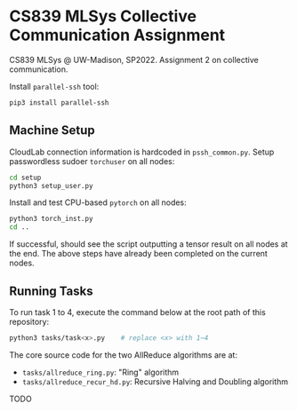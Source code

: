 # CS839 MLSys Collective Communication Assignment

CS839 MLSys @ UW-Madison, SP2022. Assignment 2 on collective communication.

Install `parallel-ssh` tool:

```bash
pip3 install parallel-ssh
```


## Machine Setup

CloudLab connection information is hardcoded in `pssh_common.py`. Setup passwordless sudoer `torchuser` on all nodes:

```bash
cd setup
python3 setup_user.py
```

Install and test CPU-based `pytorch` on all nodes:

```bash
python3 torch_inst.py
cd ..
```

If successful, should see the script outputting a tensor result on all nodes at the end. The above steps have already been completed on the current nodes.


## Running Tasks

To run task 1 to 4, execute the command below at the root path of this repository:

```bash
python3 tasks/task<x>.py    # replace <x> with 1~4
```

The core source code for the two AllReduce algorithms are at:

* `tasks/allreduce_ring.py`: "Ring" algorithm
* `tasks/allreduce_recur_hd.py`: Recursive Halving and Doubling algorithm

TODO
